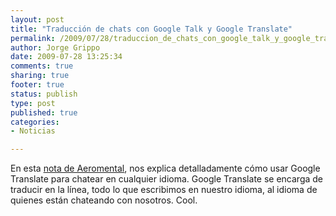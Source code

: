 ```yaml
--- 
layout: post
title: "Traducción de chats con Google Talk y Google Translate"
permalink: /2009/07/28/traduccion_de_chats_con_google_talk_y_google_translate/index.html
author: Jorge Grippo
date: 2009-07-28 13:25:34
comments: true
sharing: true
footer: true
status: publish
type: post
published: true
categories: 
- Noticias

---
```

<!-- 96 -->
En esta <a href="http://www.aeromental.com/2009/07/28/translate-google-con-diccionario-en-bots-de-chat-para-talk/">nota de Aeromental</a>, nos explica detalladamente cómo usar Google Translate para chatear en cualquier idioma. Google Translate se encarga de traducir en la línea, todo lo que escribimos en nuestro idioma, al idioma de quienes están chateando con nosotros. Cool.


